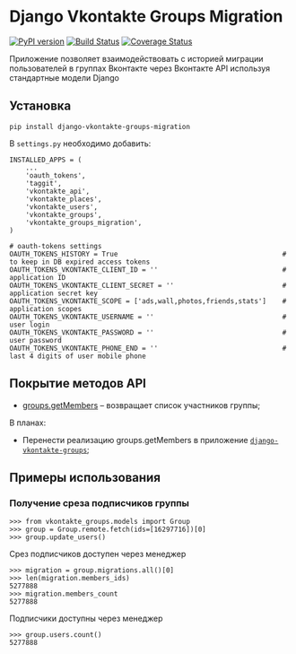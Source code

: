 Django Vkontakte Groups Migration
=================================

[![PyPI version](https://badge.fury.io/py/django-vkontakte-groups-migration.png)](http://badge.fury.io/py/django-vkontakte-groups-migration) [![Build Status](https://travis-ci.org/ramusus/django-vkontakte-groups-migration.png?branch=master)](https://travis-ci.org/ramusus/django-vkontakte-groups-migration) [![Coverage Status](https://coveralls.io/repos/ramusus/django-vkontakte-groups-migration/badge.png?branch=master)](https://coveralls.io/r/ramusus/django-vkontakte-groups-migration)

Приложение позволяет взаимодействовать с историей миграции пользователей в группах Вконтакте через Вконтакте API используя стандартные модели Django

Установка
---------

    pip install django-vkontakte-groups-migration

В `settings.py` необходимо добавить:

    INSTALLED_APPS = (
        ...
        'oauth_tokens',
        'taggit',
        'vkontakte_api',
        'vkontakte_places',
        'vkontakte_users',
        'vkontakte_groups',
        'vkontakte_groups_migration',
    )

    # oauth-tokens settings
    OAUTH_TOKENS_HISTORY = True                                         # to keep in DB expired access tokens
    OAUTH_TOKENS_VKONTAKTE_CLIENT_ID = ''                               # application ID
    OAUTH_TOKENS_VKONTAKTE_CLIENT_SECRET = ''                           # application secret key
    OAUTH_TOKENS_VKONTAKTE_SCOPE = ['ads,wall,photos,friends,stats']    # application scopes
    OAUTH_TOKENS_VKONTAKTE_USERNAME = ''                                # user login
    OAUTH_TOKENS_VKONTAKTE_PASSWORD = ''                                # user password
    OAUTH_TOKENS_VKONTAKTE_PHONE_END = ''                               # last 4 digits of user mobile phone

Покрытие методов API
--------------------

* [groups.getMembers](http://vk.com/dev/groups.getMembers) – возвращает список участников группы;

В планах:

* Перенести реализацию groups.getMembers в приложение [`django-vkontakte-groups`](http://github.com/ramusus/django-vkontakte-groups/);

Примеры использования
---------------------

### Получение среза подписчиков группы

    >>> from vkontakte_groups.models import Group
    >>> group = Group.remote.fetch(ids=[16297716])[0]
    >>> group.update_users()

Срез подписчиков доступен через менеджер

    >>> migration = group.migrations.all()[0]
    >>> len(migration.members_ids)
    5277888
    >>> migration.members_count
    5277888

Подписчики доступны через менеджер

    >>> group.users.count()
    5277888
